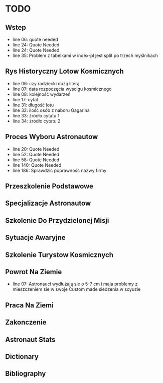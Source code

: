 # TODO

## Wstep
- line 06: quote needed
- line 24: Quote Needed
- line 24: Quote Needed
- line 35: Problem z tabelkami w index-pl jest split po trzech myślnikach

## Rys Historyczny Lotow Kosmicznych
- line 06: czy radziecki dużą literą
- line 07: data rozpoczęcia wyścigu kosmicznego
- line 08: kolejność wydarzeń
- line 17: cytat
- line 31: długość lotu
- line 32: ilość osób z naboru Gagarina
- line 33: źródło cytatu 1
- line 34: źródło cytatu 2

## Proces Wyboru Astronautow
- line 20: Quote Needed
- line 52: Quote Needed
- line 58: Quote Needed
- line 140: Quote Needed
- line 186: Sprawdzić poprawność nazwy firmy

## Przeszkolenie Podstawowe

## Specjalizacje Astronautow

## Szkolenie Do Przydzielonej Misji

## Sytuacje Awaryjne

## Szkolenie Turystow Kosmicznych

## Powrot Na Ziemie
- line 07: Astronauci wydłużają sie o 5-7 cm i maja problemy z mieszczeniem sie w swoje Custom made siedzenia w soyuzie

## Praca Na Ziemi

## Zakonczenie

## Astronaut Stats

## Dictionary

## Bibliography
